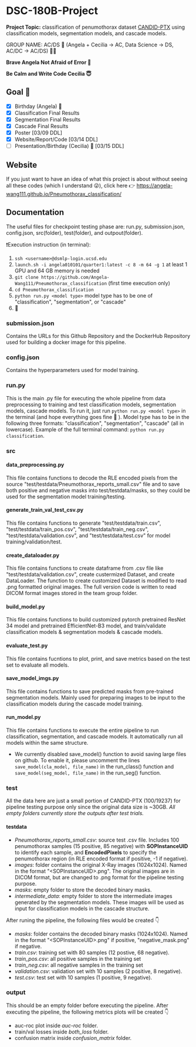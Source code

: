# DSC-180B-Project
**Project Topic:** classification of penumothorax dataset [CANDID-PTX](https://pubs.rsna.org/doi/10.1148/ryai.2021210136) using classification models, segmentation models, and cascade models.

GROUP NAME: AC/DS :metal: (Angela + Cecilia -> AC, Data Science -> DS, AC/DC -> AC/DS) :fist_right::fist_left:

**Brave Angela Not Afraid of Error :partying_face:**

**Be Calm and Write Code Cecilia :innocent:**

## Goal :pray:
- [x] Birthday (Angela) :birthday:
- [x] Classification Final Results
- [x] Segmentation Final Results
- [x] Cascade Final Results
- [x] Poster [03/09 DDL]
- [x] Website/Report/Code [03/14 DDL]
- [ ] Presentation/Birthday (Cecilia) :birthday: [03/15 DDL]

## Website
If you just want to have an idea of what this project is about without seeing all these codes (which I understand :stuck_out_tongue_winking_eye:), click here :point_right: https://angela-wang111.github.io/Pneumothorax_classification/

## Documentation
The useful files for checkpoint testing phase are: run.py, submission.json, config.json, src(folder), test(folder), and outpout(folder). 

:heavy_exclamation_mark:Execution instruction (in terminal):
1. `ssh <username>@dsmlp-login.ucsd.edu`
2. `launch.sh -i angela010101/quarter1:latest -c 8 -m 64 -g 1` at least 1 GPU and 64 GB memory is needed
3. `git clone https://github.com/Angela-Wang111/Pneumothorax_classification` (first time execution only)
4. `cd Pneumothorax_classification`
5. `python run.py <model type>` model type has to be one of "classification", "segmentation", or "cascade"
6. :crossed_fingers:
### submission.json
Contains the URLs for this Github Repository and the DockerHub Repository used for building a docker image for this pipeline.
### config.json
Contains the hyperparameters used for model training.
### run.py
This is the main .py file for executing the whole pipeline from data preprocessing to training and test classification models, segmentation models, cascade models. To run it, just run `python run.py <model type>` in the terminal (and hope everything goes fine :crossed_fingers: ). Model type has to be in the following three formats: "classification", "segmentation", "cascade" (all in lowercase). Example of the full terminal command: `python run.py classification`.
### src
#### data_preprocessing.py
This file contains functions to decode the RLE encoded pixels from the source "test/testdata/Pneumothorax_reports_small.csv" file and to save both positive and negative masks into test/testdata/masks, so they could be used for the segmentation model training/testing.
#### generate_train_val_test_csv.py
This file contains functions to generate "test/testdata/train.csv", "test/testdata/train_pos.csv", "test/testdata/train_neg.csv", "test/testdata/validation.csv", and "test/testdata/test.csv" for model training/validation/test.
#### create_dataloader.py
This file contains functions to create dataframe from .csv file like "test/testdata/validation.csv", create custermized Dataset, and create DataLoader. The function to create customized Dataset is modified to read .png formatted original images. The full version code is written to read DICOM format images stored in the team group folder.
#### build_model.py
This file contains functions to build customized pytorch pretrained ResNet 34 model and pretrained EfficientNet-B3 model, and train/validate classification models & segmentation models & cascade models.
#### evaluate_test.py
This file contains fucntions to plot, print, and save metrics based on the test set to evaluate all models.
#### save_model_imgs.py
This file contains functions to save predicted masks from pre-trained segmentation models. Mainly used for preparing images to be input to the classification models during the cascade model training.
#### run_model.py
This file contains functions to execute the entire pipeline to run classification, segmentation, and cascade models. It automatically run all models within the same structure.
- We currently disabled save_model() function to avoid saving large files on github. To enable it, please uncomment the lines `save_model(cla_model, file_name)` in the run_class() function and `save_model(seg_model, file_name)` in the run_seg() function.

### test
All the data here are just a small portion of CANDID-PTX (100/19237) for pipeline testing purpose only since the original data size is ~30GB.
*All empty folders currently store the outputs after test trials.*
#### testdata
- *Pneumothorax_reports_small.csv*: source test .csv file. Includes 100 penumothorax samples (15 positive, 85 negative) with **SOPInstanceUID** to identify each sample, and **EncodedPixels** to specify the penumothorax region (in RLE encoded format if positive, -1 if negative).
- *images*: folder contains the original X-Ray images (1024x1024). Named in the format "\<SOPInstanceUID>.png". The original images are in DICOM format, but are changed to .png format for the pipeline testing purpose. 
- *masks*: empty folder to store the decoded binary masks.
- *intermediate_data*: empty folder to store the intermediate images generated by the segmentation models. These images will be used as input for classification models in the cascade structure.

After runing the pipeline, the following files would be created :point_down:
- *masks*: folder contains the decoded binary masks (1024x1024). Named in the format "\<SOPInstanceUID>.png" if positive, "negative_mask.png" if negative.
- *train.csv*: training set with 80 samples (12 postive, 68 negative).
- *train_pos.csv*: all positive samples in the training set
- *train_neg.csv*: all negative samples in the training set
- *validation.csv*: validation set with 10 samples (2 positive, 8 negative).
- *test.csv*: test set with 10 samples (1 positive, 9 negative).

### output
This should be an empty folder before executing the pipeline. After executing the pipeline, the following metrics plots will be created :point_down:
- auc-roc plot inside *auc-roc* folder.
- train/val losses inside *both_loss* folder.
- confusion matrix inside *confusion_matrix* folder.
